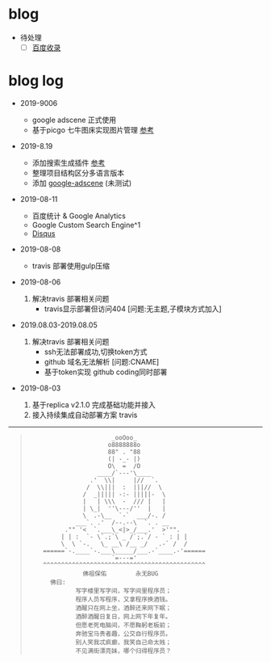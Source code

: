 # blog


- 待处理
    - [ ] [百度收录](https://blog.csdn.net/qq_32454537/article/details/79482914)

# blog log
- 2019-9006
    - google adscene 正式使用
    - 基于picgo 七牛图床实现图片管理 [参考](https://github.com/Molunerfinn/PicGo/releases)

- 2019-8.19
    - 添加搜索生成插件 [参考](https://www.itfanr.cc/2017/10/27/add-search-function-to-hexo-blog/)
    - 整理项目结构区分多语言版本
    - 添加 [google-adscene](https://www.google.com/adsense) (未测试)

- 2019-08-11
    - 百度统计 & Google Analytics
    - Google Custom Search Engine^1
    - [Disqus](https://www.jianshu.com/p/d68de067ea74?open_source=weibo_search) 

- 2019-08-08
    - travis 部署使用gulp压缩

- 2019-08-06
    1. 解决travis 部署相关问题
        - travis显示部署但访问404 [问题:无主题,子模块方式加入]

- 2019.08.03-2019.08.05
    1. 解决travis 部署相关问题
        - ssh无法部署成功,切换token方式
        - github 域名无法解析 [问题:CNAME]
        - 基于token实现 github coding同时部署

- 2019-08-03
    1. 基于replica v2.1.0 完成基础功能并接入
    2. 接入持续集成自动部署方案 travis



---

>
>                            _ooOoo_
>                           o8888888o
>                           88" . "88
>                           (| -_- |)
>                           O\  =  /O
>                        ____/`---'\____
>                      .'  \\|     |//  `.
>                     /  \\|||  :  |||//  \
>                    /  _||||| -:- |||||-  \
>                    |   | \\\  -  /// |   |
>                    | \_|  ''\---/''  |   |
>                    \  .-\__  `-`  ___/-. /
>                  ___`. .'  /--.--\  `. . __
>               ."" '<  `.___\_<|>_/___.'  >'"".
>              | | :  `- \`.;`\ _ /`;.`/ - ` : | |
>              \  \ `-.   \_ __\ /__ _/   .-` /  /
>         ======`-.____`-.___\_____/___.-`____.-'======
>                            `=---='
>         ^^^^^^^^^^^^^^^^^^^^^^^^^^^^^^^^^^^^^^^^^^^^^
>                    佛祖保佑        永无BUG
>           佛曰:
>                  写字楼里写字间，写字间里程序员；
>                  程序人员写程序，又拿程序换酒钱。
>                  酒醒只在网上坐，酒醉还来网下眠；
>                  酒醉酒醒日复日，网上网下年复年。
>                  但愿老死电脑间，不愿鞠躬老板前；
>                  奔驰宝马贵者趣，公交自行程序员。
>                  别人笑我忒疯癫，我笑自己命太贱；
>                  不见满街漂亮妹，哪个归得程序员？
>
